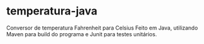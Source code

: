 # temperatura-java
Conversor de temperatura Fahrenheit para Celsius
Feito em Java, utilizando Maven para build do programa e Junit para testes unitários.

